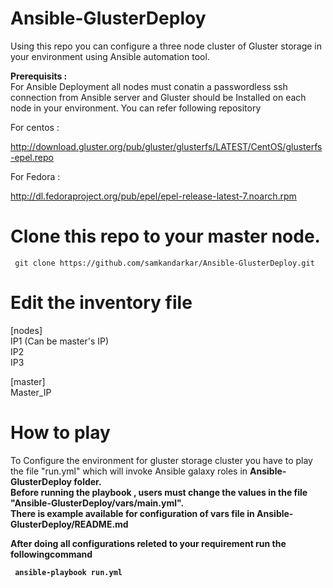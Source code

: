 # Ansible-GlusterDeploy
Using this repo you can configure a three node cluster of Gluster storage in your environment using Ansible automation tool.

<b> Prerequisits : </b> <br>
For Ansible Deployment all nodes must conatin a passwordless ssh connection from Ansible server and 
Gluster should be Installed on each node in your environment. You can refer following repository
 
 For centos : <br>
 
http://download.gluster.org/pub/gluster/glusterfs/LATEST/CentOS/glusterfs-epel.repo <br>

 For Fedora : <br>
 
http://dl.fedoraproject.org/pub/epel/epel-release-latest-7.noarch.rpm

 
# Clone this repo to your master node.
```
 git clone https://github.com/samkandarkar/Ansible-GlusterDeploy.git
```
# Edit the inventory file
 [nodes] <br>
 IP1 (Can be master's IP) <br>
 IP2 <br>
 IP3
 
 [master] <br>
 Master_IP
 
 # How to play 
 
 To Configure the environment for gluster storage cluster you have to play the file "run.yml" which will invoke Ansible galaxy roles in <b>Ansible-GlusterDeploy<b> folder.<br>
 Before running the playbook , users must change the values in the file "Ansible-GlusterDeploy/vars/main.yml". <br>
 There is example available for configuration of vars file in <b> Ansible-GlusterDeploy/README.md <b>
 
 After doing all configurations releted to your requirement run the followingcommand
 ```
  ansible-playbook run.yml
```
